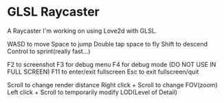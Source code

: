 # GLSL Raycaster
A Raycaster I'm working on using Love2d with GLSL.

WASD to move
Space to jump
Double tap space to fly
Shift to descend
Control to sprint(really fast...)

F2 to screenshot
F3 for debug menu
F4 for debug mode (DO NOT USE IN FULL SCREEN)
F11 to enter/exit fullscreen
Esc to exit fullscreen/quit

Scroll to change render distance
Right click + Scroll to change FOV(zoom)
Left click + Scroll to temporarily modify LOD(Level of Detail)
